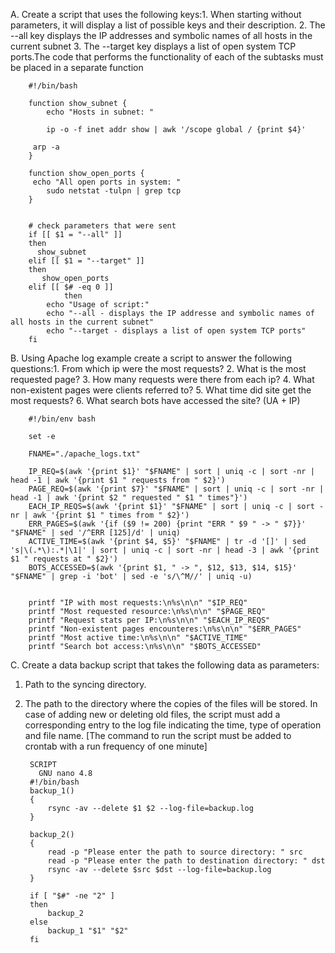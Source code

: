 A. Create a script that uses the following keys:1. When starting without parameters, it will display a list of possible keys and their description. 
2. The --all key displays the IP addresses and symbolic names of all hosts in the current subnet 
3. The --target key displays a list of open system TCP ports.The code that performs the functionality of each of the subtasks must be placed in a separate function

		#!/bin/bash

		function show_subnet {
    		echo "Hosts in subnet: "
    
    		ip -o -f inet addr show | awk '/scope global / {print $4}'
    
   		 arp -a
		}

		function show_open_ports {
   		 echo "All open ports in system: "
    		sudo netstat -tulpn | grep tcp
		}


		# check parameters that were sent
		if [[ $1 = "--all" ]]
		then
  		  show_subnet
		elif [[ $1 = "--target" ]]
		then
 		   show_open_ports
		elif [[ $# -eq 0 ]]
				then
		    echo "Usage of script:"
		    echo "--all - displays the IP addresse and symbolic names of all hosts in the current subnet"
		    echo "--target - displays a list of open system TCP ports"
		fi





B. Using Apache log example create a script to answer the following questions:1. From which ip were the most requests? 
2. What is the most requested page? 
3. How many requests were there from each ip? 
4. What non-existent pages were clients referred to? 
5. What time did site get the most requests?
6. What search bots have accessed the site? (UA + IP)

		#!/bin/env bash

		set -e

		FNAME="./apache_logs.txt"

		IP_REQ=$(awk '{print $1}' "$FNAME" | sort | uniq -c | sort -nr | head -1 | awk '{print $1 " requests from " $2}')
		PAGE_REQ=$(awk '{print $7}' "$FNAME" | sort | uniq -c | sort -nr | head -1 | awk '{print $2 " requested " $1 " times"}')
		EACH_IP_REQS=$(awk '{print $1}' "$FNAME" | sort | uniq -c | sort -nr | awk '{print $1 " times from " $2}')
		ERR_PAGES=$(awk '{if ($9 != 200) {print "ERR " $9 " -> " $7}}' "$FNAME" | sed '/^ERR [125]/d' | uniq)
		ACTIVE_TIME=$(awk '{print $4, $5}' "$FNAME" | tr -d '[]' | sed 's|\(.*\):.*|\1|' | sort | uniq -c | sort -nr | head -3 | awk '{print $1 " requests at " $2}')
		BOTS_ACCESSED=$(awk '{print $1, " -> ", $12, $13, $14, $15}' "$FNAME" | grep -i 'bot' | sed -e 's/\^M//' | uniq -u)


		printf "IP with most requests:\n%s\n\n" "$IP_REQ"
		printf "Most requested resource:\n%s\n\n" "$PAGE_REQ"
		printf "Request stats per IP:\n%s\n\n" "$EACH_IP_REQS"
		printf "Non-existent pages encounteres:\n%s\n\n" "$ERR_PAGES"
		printf "Most active time:\n%s\n\n" "$ACTIVE_TIME"
		printf "Search bot access:\n%s\n\n" "$BOTS_ACCESSED"








C. Create a data backup script that takes the following data as parameters:
1. Path to the syncing  directory.
2. The path to the directory where the copies of the files will be stored.
In case of adding new or deleting old files, the script must add a corresponding entry to the log file indicating the time, type of operation and file name. [The command to run the script must be added to crontab with a run frequency of one minute]

		SCRIPT
		  GNU nano 4.8                                                                             
		#!/bin/bash
		backup_1()
		{
			rsync -av --delete $1 $2 --log-file=backup.log
		}

		backup_2()
		{
			read -p "Please enter the path to source directory: " src
			read -p "Please enter the path to destination directory: " dst
			rsync -av --delete $src $dst --log-file=backup.log
		}

		if [ "$#" -ne "2" ]
		then
			backup_2
		else
			backup_1 "$1" "$2"
		fi
                                    
